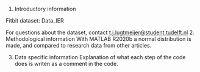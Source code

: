 1. Introductory information

Fitbit dataset: Data_IER

For questions about the dataset, contact t.j.lugtmeijer@student.tudelft.nl
2. Methodological information
With MATLAB R2020b a normal distribution is made, and compared to research data from other articles.


3. Data specific information
Explanation of what each step of the code does is writen as a comment in the code.
